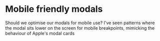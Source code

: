 # Mobile friendly modals

Should we optimise our modals for mobile use? I've seen patterns where the modal sits lower on the screen for mobile breakpoints, mimicking the behaviour of Apple's modal cards

